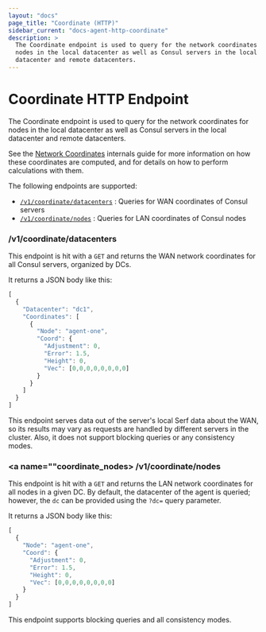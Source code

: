 ```yaml
---
layout: "docs"
page_title: "Coordinate (HTTP)"
sidebar_current: "docs-agent-http-coordinate"
description: >
  The Coordinate endpoint is used to query for the network coordinates for
  nodes in the local datacenter as well as Consul servers in the local
  datacenter and remote datacenters.
---
```


# Coordinate HTTP Endpoint

The Coordinate endpoint is used to query for the network coordinates for nodes
in the local datacenter as well as Consul servers in the local datacenter and
remote datacenters.

See the [Network Coordinates](/docs/internals/coordinates.html) internals guide
for more information on how these coordinates are computed, and for details on
how to perform calculations with them.

The following endpoints are supported:

* [`/v1/coordinate/datacenters`](#coordinate_datacenters) : Queries for WAN coordinates of Consul servers
* [`/v1/coordinate/nodes`](#coordinate_nodes) : Queries for LAN coordinates of Consul nodes

### <a name="coordinate_datacenters"></a> /v1/coordinate/datacenters

This endpoint is hit with a `GET` and returns the WAN network coordinates for
all Consul servers, organized by DCs.

It returns a JSON body like this:

```javascript
[
  {
    "Datacenter": "dc1",
    "Coordinates": [
      {
        "Node": "agent-one",
        "Coord": {
          "Adjustment": 0,
          "Error": 1.5,
          "Height": 0,
          "Vec": [0,0,0,0,0,0,0,0]
        }
      }
    ]
  }
]
```

This endpoint serves data out of the server's local Serf data about the WAN, so
its results may vary as requests are handled by different servers in the
cluster. Also, it does not support blocking queries or any consistency modes.

### <a name=""coordinate_nodes></a> /v1/coordinate/nodes

This endpoint is hit with a `GET` and returns the LAN network coordinates for
all nodes in a given DC. By default, the datacenter of the agent is queried;
however, the `dc` can be provided using the `?dc=` query parameter.

It returns a JSON body like this:

```javascript
[
  {
    "Node": "agent-one",
    "Coord": {
      "Adjustment": 0,
      "Error": 1.5,
      "Height": 0,
      "Vec": [0,0,0,0,0,0,0,0]
    }
  }
]
```

This endpoint supports blocking queries and all consistency modes.
